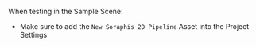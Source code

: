 

When testing in the Sample Scene:

- Make sure to add the `New Soraphis 2D Pipeline` Asset into the Project Settings